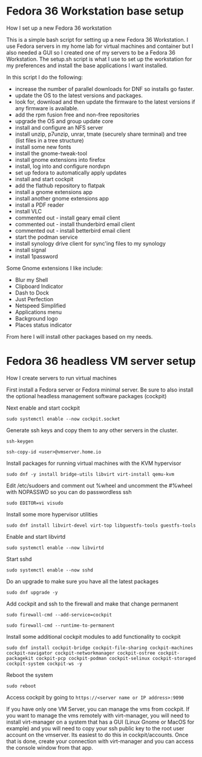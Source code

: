 # Fedora 36 Workstation base setup
How I set up a new Fedora 36 workstation

This is a simple bash script for setting up a new Fedora 36 Workstation. I use Fedora servers in my home lab for virtual machines and container but I also needed a GUI so I created one of my servers to be a Fedora 36 Workstation.  The setup.sh script is what I use to set up the workstation for my preferences and install the base applications I want installed.  

In this script I do the following:

* increase the number of parallel downloads for DNF so installs go faster.
* update the OS to the latest versions and packages.
* look for, download and then update the firmware to the latest versions if any firmware is available.
* add the rpm fusion free and non-free repositories
* upgrade the OS and group update core
* install and configure an NFS server
* install unzip, p7unzip, unrar, tmate (securely share terminal) and tree (list files in a tree structure)
* install some new fonts
* install the gnome-tweak-tool
* install gnome extensions into firefox
* install, log into and configure nordvpn <THIS WILL NEED TO BE ADJUSTED AS NEEDED>
* set up fedora to automatically apply updates
* install and start cockpit
* add the flathub repository to flatpak
* install a gnome extensions app
* install another gnome extensions app
* install a PDF reader
* install VLC
* commented out - install geary email client
* commented out - install thunderbird email client
* commented out - install betterbird email client
* start the podman service
* install synology drive client for sync'ing files to my synology 
* install signal
* install 1password

Some Gnome extensions I like include:
* Blur my Shell
* Clipboard Indicator
* Dash to Dock
* Just Perfection
* Netspeed Simplified
* Applications menu
* Background logo
* Places status indicator

From here I will install other packages based on my needs. 
  
# Fedora 36 headless VM server setup
How I create servers to run virtual machines
  
First install a Fedora server or Fedora minimal server.  Be sure to also install the optional headless management software packages (cockpit)

Next enable and start cockpit
  
```sudo systemctl enable --now cockpit.socket```
  
Generate ssh keys and copy them to any other servers in the cluster.
  
```ssh-keygen```
  
```ssh-copy-id <user>@vmserver.home.io```
  
Install packages for running virtual machines with the KVM hypervisor
  
```sudo dnf -y install bridge-utils libvirt virt-install qemu-kvm```

Edit /etc/sudoers and comment out %wheel and uncomment the #%wheel with NOPASSWD so you can do passwordless ssh
  
```sudo EDITOR=vi visudo```

Install some more hypervisor utilities
  
```sudo dnf install libvirt-devel virt-top libguestfs-tools guestfs-tools```

Enable and start libvirtd
  
```sudo systemctl enable --now libvirtd```

Start sshd 
  
```sudo systemctl enable --now sshd```

Do an upgrade to make sure you have all the latest packages
  
```sudo dnf upgrade -y```
  
Add cockpit and ssh to the firewall and make that change permanent
  
```sudo firewall-cmd --add-service=cockpit```
  
```sudo firewall-cmd --runtime-to-permanent```
  
Install some additional cockpit modules to add functionality to cockpit
  
```sudo dnf install cockpit-bridge cockpit-file-sharing cockpit-machines cockpit-navigator cockpit-networkmanager cockpit-ostree cockpit-packagekit cockpit-pcp cockpit-podman cockpit-selinux cockpit-storaged cockpit-system cockpit-ws -y```

Reboot the system

```sudo reboot```
  
Access cockpit by going to ```https://<server name or IP address>:9090```
  
If you have only one VM Server, you can manage the vms from cockpit.  If you want to manage the vms remotely with virt-manager, you will need to install virt-manager on a system that has a GUI (Linux Gnome or MacOS for example) and you will need to copy your ssh public key to the root user account on the vmserver.  Its easiest to do this in cockpit/accounts.  Once that is done, create your connection with virt-manager and you can access the console window from that app.
